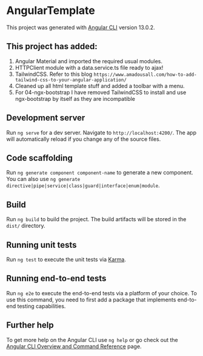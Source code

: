 # AngularTemplate

This project was generated with [Angular CLI](https://github.com/angular/angular-cli) version 13.0.2.

## This project has added:

1. Angular Material and imported the required usual modules.
2. HTTPClient module with a data.service.ts file ready to ajax!
3. TailwindCSS. Refer to this blog `https://www.amadousall.com/how-to-add-tailwind-css-to-your-angular-application/`
4. Cleaned up all html template stuff and added a toolbar with a menu.
5. For 04-ngx-bootstrap I have removed TailwindCSS to install and use ngx-bootstrap by itself as they are incompatible

## Development server

Run `ng serve` for a dev server. Navigate to `http://localhost:4200/`. The app will automatically reload if you change any of the source files.

## Code scaffolding

Run `ng generate component component-name` to generate a new component. You can also use `ng generate directive|pipe|service|class|guard|interface|enum|module`.

## Build

Run `ng build` to build the project. The build artifacts will be stored in the `dist/` directory.

## Running unit tests

Run `ng test` to execute the unit tests via [Karma](https://karma-runner.github.io).

## Running end-to-end tests

Run `ng e2e` to execute the end-to-end tests via a platform of your choice. To use this command, you need to first add a package that implements end-to-end testing capabilities.

## Further help

To get more help on the Angular CLI use `ng help` or go check out the [Angular CLI Overview and Command Reference](https://angular.io/cli) page.
